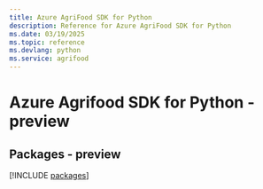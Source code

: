 ```yaml
---
title: Azure AgriFood SDK for Python
description: Reference for Azure AgriFood SDK for Python
ms.date: 03/19/2025
ms.topic: reference
ms.devlang: python
ms.service: agrifood
---
```

# Azure Agrifood SDK for Python - preview
## Packages - preview
[!INCLUDE [packages](agrifood-index.md)]